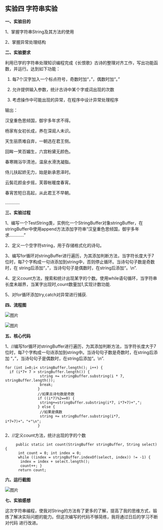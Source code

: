 ## 实验四  字符串实验
**一、实验目的**

1、掌握字符串String及其方法的使用

2、掌握异常处理结构

**二、实验要求**

利用已学的字符串处理知识编程完成《长恨歌》古诗的整理对齐工作，写出功能函数，并运行。达到如下功能：
1.	每7个汉字加入一个标点符号，奇数时加“，”，偶数时加“。”

2.	允许提供输入参数，统计古诗中某个字或词出现的次数

3.	考虑操作中可能出现的异常，在程序中设计异常处理程序

输出：

汉皇重色思倾国，御宇多年求不得。

杨家有女初长成，养在深闺人未识。

天生丽质难自弃，一朝选在君王侧。

回眸一笑百媚生，六宫粉黛无颜色。

春寒赐浴华清池，温泉水滑洗凝脂。

侍儿扶起娇无力，始是新承恩泽时。

云鬓花颜金步摇，芙蓉帐暖度春宵。

春宵苦短日高起，从此君王不早朝。

…………


**三、实验过程**

1、编写一个TestString类，实例化一个StringBuffer对象stringBuffer，在stringBuffer中使用append方法添加字符串“汉皇重色思倾国，御宇多年求............”

2、定义一个空字符string，用于存储格式化的诗句。

3、编写for循环对stringBuffer进行遍历，为其添加判断方法，当字符长度大于7位时，每7个字构成一句诗添加到string中，否则停止循环。当诗句句子数是奇数时，在
string后添加“，”，当诗句句子是偶数时，在string后添加“。\n”.

4、定义count方法，搜索和统计出现某字的个数。使用while语句循环，当字符串长度未越界，当某字出现时,count数量加1,实现计数功能.


5、对for循环添加try,catch对异常进行捕获.


**四、流程图**
 
![图片](https://user-images.githubusercontent.com/57746365/68857309-7e24ac00-071d-11ea-87e7-38d03e51c8b1.png)

![图片](https://user-images.githubusercontent.com/57746365/68857616-1c187680-071e-11ea-83f1-712f81e5d399.png)



**五、核心代码**

1、//编写for循环对stringBuffer进行遍历，为其添加判断方法，当字符长度大于7位时，每7个字构成一句诗添加到string中。当诗句句子数是奇数时，在string后添加
“，”，当诗句句子是偶数时，在string后添加“。\n”.
    
    
    for (int i=0;i< stringBuffer.length(); i++) {
      if (i*7+ 7 > stringBuffer.length()) {      
				    string += stringBuffer.substring(i * 7, stringBuffer.length());
				    break;
				   }
				   //如果古诗句数是奇数
				   if ((i*7)%2==0) {
				    string+=stringBuffer.substring(i*7, i*7+7)+",";
				   } else {
					//如果是偶数
				    string += stringBuffer.substring(i*7, i*7+7)+"。"+"\n";
				   }
           


2、//定义count方法，统计出现的字的个数


		 public static int count(StringBuffer stringBuffer, String select) {
		  int count = 0; int index = 0;
		  while ((index = stringBuffer.indexOf(select, index)) != -1) {
		   index = index + select.length();
		   count++; }
		  return count;

**六、运行截图**

![图片](https://user-images.githubusercontent.com/57746365/68854703-95609b00-0717-11ea-9c1c-395ec3e61199.png)


**七、实验感想**

这次字符串编程，使我对String的方法有了更多的了解，提高了我的思维方式，锻炼了解决实际问题的能力。但这次编写的代码不够简练，我将通过日后的学习不断对代码
进行改进。
